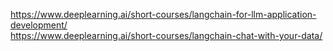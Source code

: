 https://www.deeplearning.ai/short-courses/langchain-for-llm-application-development/  
https://www.deeplearning.ai/short-courses/langchain-chat-with-your-data/  
